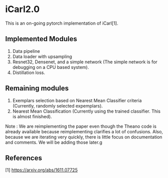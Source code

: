 # iCarl2.0
This is an on-going pytorch implementation of iCarl[1].
## Implemented Modules
1. Data pipeline
2. Data loader with upsampling
3. Resnet32, Densenet, and a simple network (The simple network is for debugging on a CPU based system).
4. Distillation loss.

## Remaining modules
1. Exemplars selection based on Nearest Mean Classifier criteria (Currently, randomly selected expemplars).
2. Nearest Mean Classification (Currently using the trained classifier. This is almost finished).

Note : We are reimplementing the paper even though the Theano code is already available because reimplementing clarifies a lot of confusions. Also, because we are iterating very quickly, there is little focus on documentation and comments. We will be adding those later.g

## References
[1] https://arxiv.org/abs/1611.07725